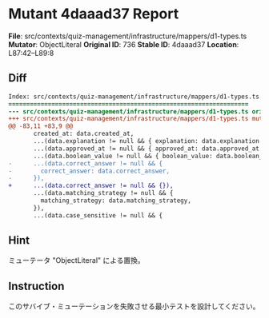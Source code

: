 # Mutant 4daaad37 Report

**File**: src/contexts/quiz-management/infrastructure/mappers/d1-types.ts
**Mutator**: ObjectLiteral
**Original ID**: 736
**Stable ID**: 4daaad37
**Location**: L87:42–L89:8

## Diff

```diff
Index: src/contexts/quiz-management/infrastructure/mappers/d1-types.ts
===================================================================
--- src/contexts/quiz-management/infrastructure/mappers/d1-types.ts	original
+++ src/contexts/quiz-management/infrastructure/mappers/d1-types.ts	mutated #736
@@ -83,11 +83,9 @@
       created_at: data.created_at,
       ...(data.explanation != null && { explanation: data.explanation }),
       ...(data.approved_at != null && { approved_at: data.approved_at }),
       ...(data.boolean_value != null && { boolean_value: data.boolean_value }),
-      ...(data.correct_answer != null && {
-        correct_answer: data.correct_answer,
-      }),
+      ...(data.correct_answer != null && {}),
       ...(data.matching_strategy != null && {
         matching_strategy: data.matching_strategy,
       }),
       ...(data.case_sensitive != null && {
```

## Hint

ミューテータ "ObjectLiteral" による置換。

## Instruction

このサバイブ・ミューテーションを失敗させる最小テストを設計してください。